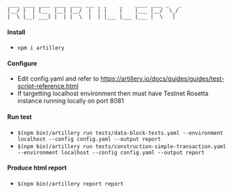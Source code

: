 ```
____ ____ ____ ____ ____ ___ _ _    _    ____ ____ _   _ 
|__/ |  | [__  |__| |__/  |  | |    |    |___ |__/  \_/  
|  \ |__| ___] |  | |  \  |  | |___ |___ |___ |  \   |
```                                                                                                            
#### Install
- `npm i artillery`

#### Configure
- Edit config.yaml and refer to https://artillery.io/docs/guides/guides/test-script-reference.html
- If targetting localhost environment then must have Testnet Rosetta instance running locally on port 8081

#### Run test
- `$(npm bin)/artillery run tests/data-block-tests.yaml --environment localhost --config config.yaml --output report`
- `$(npm bin)/artillery run tests/construction-simple-transaction.yaml --environment localhost --config config.yaml --output report`

#### Produce html report
- `$(npm bin)/artillery report report`


